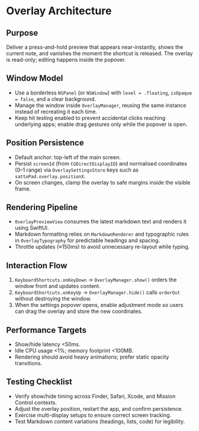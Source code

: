 # Overlay Architecture

## Purpose
Deliver a press-and-hold preview that appears near-instantly, shows the current note, and vanishes the moment the shortcut is released. The overlay is read-only; editing happens inside the popover.

## Window Model
- Use a borderless `NSPanel` (or `NSWindow`) with `level = .floating`, `isOpaque = false`, and a clear background.
- Manage the window inside `OverlayManager`, reusing the same instance instead of recreating it each time.
- Keep hit testing enabled to prevent accidental clicks reaching underlying apps; enable drag gestures only while the popover is open.

## Position Persistence
- Default anchor: top-left of the main screen.
- Persist `screenId` (from `CGDirectDisplayID`) and normalised coordinates (0–1 range) via `OverlaySettingsStore` keys such as `sattoPad.overlay.positionX`.
- On screen changes, clamp the overlay to safe margins inside the visible frame.

## Rendering Pipeline
- `OverlayPreviewView` consumes the latest markdown text and renders it using SwiftUI.
- Markdown formatting relies on `MarkdownRenderer` and typographic rules in `OverlayTypography` for predictable headings and spacing.
- Throttle updates (≈150ms) to avoid unnecessary re-layout while typing.

## Interaction Flow
1. `KeyboardShortcuts.onKeyDown` → `OverlayManager.show()` orders the window front and updates content.
2. `KeyboardShortcuts.onKeyUp` → `OverlayManager.hide()` calls `orderOut` without destroying the window.
3. When the settings popover opens, enable adjustment mode so users can drag the overlay and store the new coordinates.

## Performance Targets
- Show/hide latency <50ms.
- Idle CPU usage <1%; memory footprint <100MB.
- Rendering should avoid heavy animations; prefer static opacity transitions.

## Testing Checklist
- Verify show/hide timing across Finder, Safari, Xcode, and Mission Control contexts.
- Adjust the overlay position, restart the app, and confirm persistence.
- Exercise multi-display setups to ensure correct screen tracking.
- Test Markdown content variations (headings, lists, code) for legibility.
